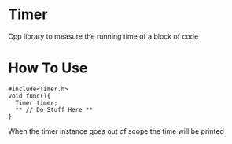 # Timer
Cpp library to measure the running time of a block of code

# How To Use 

```
#include<Timer.h>
void func(){
  Timer timer;
  ** // Do Stuff Here **
}
```
When the timer instance goes out of scope the time will be printed
